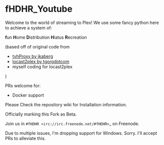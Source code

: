 # fHDHR_Youtube


Welcome to the world of streaming to Plex! We use some fancy python here to achieve a system of:

**f**un
**H**ome
**D**istribution
**H**iatus
**R**ecreation


(based off of original code from

  * [tvhProxy by jkaberg](https://github.com/jkaberg/tvhProxy)
  * [locast2plex by tgorgdotcom](https://github.com/tgorgdotcom/locast2plex)
  * myself coding for locast2plex

  )

PRs welcome for:

* Docker support


Please Check the repository wiki for Installation information.

Officially marking this Fork as Beta.

Join us in `#fHDHR <irc://irc.freenode.net/#fHDHR>`_ on Freenode.

Due to multiple issues, I'm dropping support for Windows. Sorry. I'll accept PRs to alleviate this.
